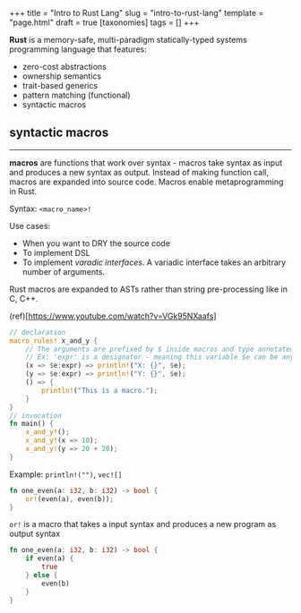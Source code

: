 +++
title = "Intro to Rust Lang"
slug = "intro-to-rust-lang"
template = "page.html"
draft = true
[taxonomies]
tags = []
+++

**Rust** is a memory-safe, multi-paradigm statically-typed systems programming language that features:
- zero-cost abstractions
- ownership semantics
- trait-based generics
- pattern matching (functional)
- syntactic macros

## syntactic macros
---
**macros** are functions that work over syntax - macros take syntax as input and produces a new syntax as output. Instead of making function call, macros are expanded into source code. Macros enable metaprogramming in Rust.

Syntax: `<macro_name>!`

Use cases:
- When you want to DRY the source code
- To implement DSL
- To implement *varadic interfaces*. A variadic interface takes an arbitrary number of arguments.

Rust macros are expanded to ASTs rather than string pre-processing like in C, C++.

(ref)[https://www.youtube.com/watch?v=VGk95NXaafs]

```rust
// declaration
macro_rules! x_and_y {
    // The arguments are prefixed by $ inside macros and type annotated by a 'designator'
    // Ex: 'expr' is a designator - meaning this variable $e can be any expression - virtually anything in Rust - Rust is an expression based language
    (x => $e:expr) => println!("X: {}", $e);
    (y => $e:expr) => println!("Y: {}", $e);
    () => {
        println!("This is a macro.");
    }
}
// invocation
fn main() {
    x_and_y!();
    x_and_y!(x => 10);
    x_and_y!(y => 20 + 20);
}
```

Example: `println!("")`, `vec![]`

```rust
fn one_even(a: i32, b: i32) -> bool {
    or!(even(a), even(b));
}
```

`or!` is a macro that takes a input syntax and produces a new program as output syntax

```rust
fn one_even(a: i32, b: i32) -> bool {
    if even(a) {
        true
    } else {
        even(b)
    }
}
```


